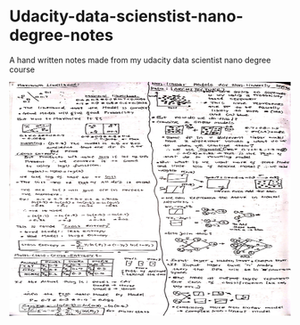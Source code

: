 # Udacity-data-scienstist-nano-degree-notes
A hand written notes made from my udacity data scientist nano degree course

<img src="Image-14.jpeg" width="1920" height="420">

